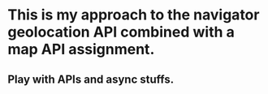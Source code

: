 # This is my approach to the navigator geolocation API combined with a map API assignment.
## Play with APIs and async stuffs.